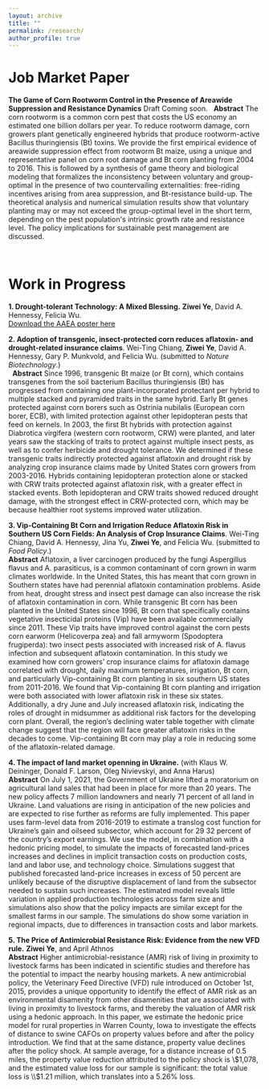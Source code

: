 ```yaml
---
layout: archive
title: ""
permalink: /research/
author_profile: true
---
```

# Job Market Paper
**The Game of Corn Rootworm Control in the Presence of Areawide Suppression and Resistance Dynamics**
Draft Coming soon.
&nbsp;
**Abstract**
The corn rootworm is a common corn pest that costs the US economy an estimated one billion dollars per year. To reduce rootworm damage, corn growers plant genetically engineered hybrids that produce rootworm-active Bacillus thuringiensis (Bt) toxins. We provide the first empirical evidence of areawide suppression effect from rootworm Bt maize, using a unique and representative panel on corn root damage and Bt corn planting from 2004 to 2016. This is followed by a synthesis of game theory and biological modeling that formalizes the inconsistency between voluntary and group-optimal in the presence of two countervailing externalities: free-riding incentives arising from area suppression, and Bt-resistance build-up. The theoretical analysis and numerical simulation results show that voluntary planting may or may not exceed the group-optimal level in the short term, depending on the pest population's intrinsic growth rate and resistance level. The policy implications for sustainable pest management are discussed.

&nbsp;

# Work in Progress
**1. Drought-tolerant Technology: A Mixed Blessing.** **Ziwei Ye**, David A. Hennessy, Felicia Wu.    
[Download the AAEA poster here](http://ziweiye.github.io/files/full_v2.pdf)

**2. Adoption of transgenic, insect-protected corn reduces aflatoxin- and drought-related insurance claims**. Wei-Ting Chiang, **Ziwei Ye**, David A. Hennessy, Gary P. Munkvold, and Felicia Wu. (submitted to *Nature Biotechnology*.)   
&nbsp;
**Abstract** Since 1996, transgenic Bt maize (or Bt corn), which contains transgenes from the soil bacterium Bacillus thuringiensis (Bt) has progressed from containing one plant-incorporated protectant per hybrid to multiple stacked and pyramided traits in the same hybrid. Early Bt genes protected against corn borers such as Ostrinia nubilalis (European corn borer, ECB), with limited protection against other lepidopteran pests that feed on kernels. In 2003, the first Bt hybrids with protection against Diabrotica virgifera (western corn rootworm, CRW) were planted, and later years saw the stacking of traits to protect against multiple insect pests, as well as to confer herbicide and drought tolerance. We determined if these transgenic traits indirectly protected against aflatoxin and drought risk by analyzing crop insurance claims made by United States corn growers from 2003-2016. Hybrids containing lepidopteran protection alone or stacked with CRW traits protected against aflatoxin risk, with a greater effect in stacked events. Both lepidopteran and CRW traits showed reduced drought damage, with the strongest effect in CRW-protected corn, which may be because healthier root systems improved water utilization.

**3. Vip-Containing Bt Corn and Irrigation Reduce Aflatoxin Risk in Southern US Corn Fields: An Analysis of Crop Insurance Claims**. Wei-Ting Chiang, David A. Hennessy, Jina Yu, **Ziwei Ye**, and Felicia Wu. (submitted to *Food Policy*.)    
**Abstract** Aflatoxin, a liver carcinogen produced by the fungi Aspergillus flavus and A. parasiticus, is a common contaminant of corn grown in warm climates worldwide. In the United States, this has meant that corn grown in Southern states have had perennial aflatoxin contamination problems. Aside from heat, drought stress and insect pest damage can also increase the risk of aflatoxin contamination in corn. While transgenic Bt corn has been planted in the United States since 1996, Bt corn that specifically contains vegetative insecticidal proteins (Vip) have been available commercially since 2011. These Vip traits have improved control against the corn pests corn earworm (Helicoverpa zea) and fall armyworm (Spodoptera frugiperda): two insect pests associated with increased risk of A. flavus infection and subsequent aflatoxin contamination. In this study we examined how corn growers’ crop insurance claims for aflatoxin damage correlated with drought, daily maximum temperatures, irrigation, Bt corn, and particularly Vip-containing Bt corn planting in six southern US states from 2011-2016. We found that Vip-containing Bt corn planting and irrigation were both associated with lower aflatoxin risk in these six states. Additionally, a dry June and July  increased aflatoxin risk, indicating the roles of drought in midsummer as additional risk factors for the developing corn plant. Overall, the region’s declining water table together with climate change suggest that the region will face greater aflatoxin risks in the decades to come. Vip-containing Bt corn may play a role in reducing some of the aflatoxin-related damage. 

**4. The impact of land market openning in Ukraine.** (with Klaus W. Deininger, Donald F. Larson, Oleg Nivievskyi, and Anna Harus)     
**Abstract** On July 1, 2021, the Government of Ukraine lifted a moratorium on agricultural land sales that had been in place for more than 20 years. The new policy affects 7 million landowners and nearly 71 percent of all land in Ukraine. Land valuations are rising in anticipation of the new policies and are expected to rise further as reforms are fully implemented. This paper uses farm-level data from 2016-2019 to estimate a translog cost function for Ukraine’s gain and oilseed subsector, which account for 29 32 percent of the country’s export earnings. We use the model, in combination with a hedonic pricing model, to simulate the impacts of forecasted land-prices increases and declines in implicit transaction costs on production costs, land and labor use, and technology choice. Simulations suggest that published forecasted land-price increases in excess of 50 percent are unlikely because of the disruptive displacement of land from the subsector needed to sustain such increases. The estimated model reveals little variation in applied production technologies across farm size and simulations also show that the policy impacts are similar except for the smallest farms in our sample. The simulations do show some variation in regional impacts, due to differences in transaction costs and labor markets.

**5. The Price of Antimicrobial Resistance Risk: Evidence from the new VFD rule.** **Ziwei Ye**, and April Athnos     
**Abstract** Higher antimicrobial-resistance (AMR) risk of living in proximity to livestock farms has been indicated in scientific studies and therefore has the potential to impact the nearby housing markets. A new antimicrobial policy, the Veterinary Feed Directive (VFD) rule introduced on October 1st, 2015, provides a unique opportunity to identify the effect of AMR risk as an environmental disamenity from other disamenities that are associated with living in proximity to livestock farms, and thereby the valuation of AMR risk using a hedonic approach. In this paper, we estimate the hedonic price model for rural properties in Warren County, Iowa to investigate the effects of distance to swine CAFOs on property values before and after the policy introduction. We find that at the same distance, property value declines after the policy shock. At sample average, for a distance increase of 0.5 miles, the property value reduction attributed to the policy shock is \\$1,078, and the estimated value loss for our sample is significant: the total value loss is \\$1.21 million, which translates into a 5.26% loss. 



